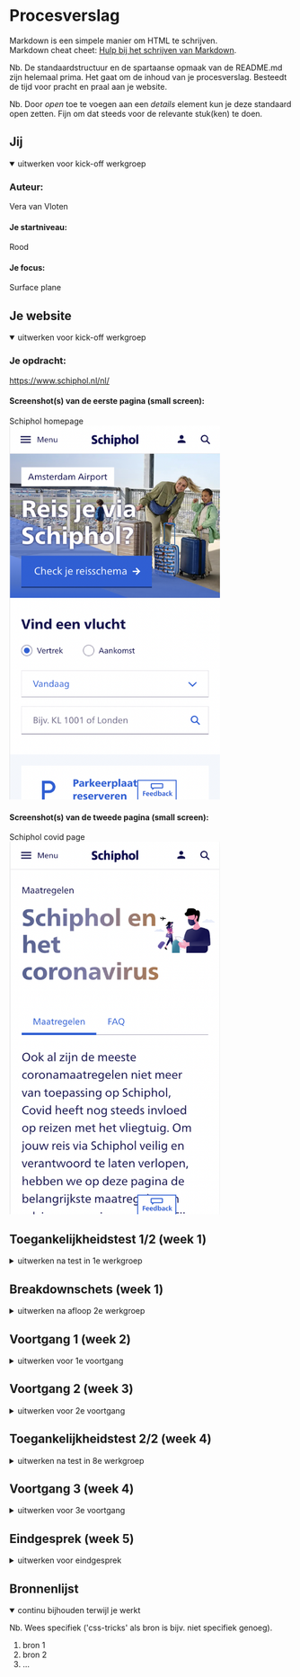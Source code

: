 # Procesverslag
Markdown is een simpele manier om HTML te schrijven.  
Markdown cheat cheet: [Hulp bij het schrijven van Markdown](https://github.com/adam-p/markdown-here/wiki/Markdown-Cheatsheet).

Nb. De standaardstructuur en de spartaanse opmaak van de README.md zijn helemaal prima. Het gaat om de inhoud van je procesverslag. Besteedt de tijd voor pracht en praal aan je website.

Nb. Door *open* toe te voegen aan een *details* element kun je deze standaard open zetten. Fijn om dat steeds voor de relevante stuk(ken) te doen.





## Jij

<details open>
  <summary>uitwerken voor kick-off werkgroep</summary>

  ### Auteur:
  Vera van Vloten

  #### Je startniveau:
  Rood

  #### Je focus:
  Surface plane
 
</details>





## Je website

<details open>
  <summary>uitwerken voor kick-off werkgroep</summary>

  ### Je opdracht:
  https://www.schiphol.nl/nl/
  
  #### Screenshot(s) van de eerste pagina (small screen): 
  Schiphol homepage  
  <img src="readme-images/startpaginaSchiphol.png" width="375px" alt="Op de pagina kan je gemakkelijk en snel vinden waar je naar opzoek bent">

  #### Screenshot(s) van de tweede pagina (small screen):
  Schiphol covid page  
  <img src="readme-images/covidpaginaSchiphol.png" width="375px" alt="op deze pagina kan je informatie vinden over covid op schiphol, en wat de regels en maatregelen zijn">
 
</details>



## Toegankelijkheidstest 1/2 (week 1)

<details>
  <summary>uitwerken na test in 1e werkgroep</summary>

  ### Bevindingen
  Lijst met je bevindingen die in de test naar voren kwamen:
  - Genoeg tijd nemen voor het voldoen van taken.
  - Letters groter maken en zorgen voor duidelijk contrast. 


  #### Screenreader
  - Er wordt veel voorgelezen, geeft me stress. 
  - Soms wordt er teveel voorgelezen, denk dan aan hele menu's bovenaan de pagina. 
  - Missende info bij iconen of afbeeldingen. 

  Oplossingen: 
  - Keuze wat wel en niet wordt voorgelezen aan de hand van toetsen op het toetsenbord. 
  - Het keuzemenu niet bovenaan de pagina neerzetten of optie om het hele verhaal te skippen. 
  - Zorgen dat de alt teksten aanwezig zijn voor een goede screenreader ervaring.


  #### Muis en Toetsenbord 
  We hebben alleen gebruik gemaakt van de TAB-toets en de SHIFT-toets. De touchpad was verboden terrein. 
  Dit was best een uitdaging aangezien, je niet echt kan scrollen of zoiets, dit gaat allemaal aan de hand 
  van de TAB-toets.


  #### Motoriek (shocks, elastiekjes)
  Met de elastiekjes op mijn vinger drukte ik soms nog weleens op de verkeerde knopjes of twee tegelijk, 
  dan is gebruik maken van de TAB-toets erg handig, het voorkomt verwarringen.

  
  #### Visueel (brillen, contrast, kleurenblind, dark/light). 
  Sommige brilletjes waren gewoon heel erg irritant, omdat je dan maar weinig kon zien of een heel klein beetje of wazig, 
  het helpt dan om een hoog contrast te hebben. Of de lettergrootte te kunnen aanpassen.


</details>



## Breakdownschets (week 1)

<details>
  <summary>uitwerken na afloop 2e werkgroep</summary>

  ### de hele pagina: 
  <img src="readme-images/breakdown.schets.png" width="375px" alt="breakdown van de hele pagina">

  ### dynamisch deel (bijv menu): 
  <img src="" width="375px" alt="breakdown van een dynamisch deel">

  ### wellicht nog een dynamisch deel (bijv filter): 
  <img src="" width="375px" alt="breakdown van nog een dynamisch deel">
  Ik heb geprobeerd een breakdown schets te maken van de gehele pagina waarbij ook het dynamische deel wordt behandeld, zie foto.

</details>





## Voortgang 1 (week 2)

<details>
  <summary>uitwerken voor 1e voortgang</summary>

  ### Stand van zaken
  Ik heb nog niet enorm veel gedaaan aan mijn website, ik heb moeite met opgang komen, waaardoor ik nog maar een deel heb van mijn html en nog geen styling.

  ### Agenda voor meeting
  samen met je groepje opstellen

  student 1: Er zijn voor mij niet echt dingen die ik gecheckt wil hebben, ben al lekker bezig.      
  student 2: Ik wil graag kijken naar of mijn html goed semantisch is en mijn CSS er al goed uitziet + tips daarbij.       
     
  


  ### Verslag van meeting
  hier na afloop snel de uitkomsten van de meeting vastleggen

  - punt 1
  - punt 2
  - nog een punt
  - ...

</details>





## Voortgang 2 (week 3)

<details>
  <summary>uitwerken voor 2e voortgang</summary>

  ### Stand van zaken
  hier dit ging goed & dit was lastig (neem ook screenshots op van delen van je website en code)


  ### Agenda voor meeting
  samen met je groepje opstellen

  | student 1      | student 2          | student 3    | student 4        |
  | ---            | ---                | ---          | ---              |
  | dit bespreken  | en dit             | en ik dit    | en dan ik dat    |
  | en dat ook nog | dit als er tijd is | nog een punt | dit wil ik zeker |
  | ...            | ...                | ...          | ...              |


  ### Verslag van meeting
  hier na afloop snel de uitkomsten van de meeting vastleggen

  - punt 1
  - punt 2
  - nog een punt
- ...

</details>





## Toegankelijkheidstest 2/2 (week 4)

<details>
  <summary>uitwerken na test in 8e werkgroep</summary>

  ### Bevindingen
  Lijst met je bevindingen die in de test naar voren kwamen (geef ook aan wat er verbeterd is):

  #### Screenreader
  Hier korte omschrijving (met indien nodig afbeeldingen)

  Hier een omschrijving van hoe het opgelost kan worden (met indien nodig afbeeldingen)


  #### Muis en Toetsenbord 
  Hier korte omschrijving (met indien nodig afbeeldingen)

  Hier een omschrijving van hoe het opgelost kan worden (met indien nodig afbeeldingen)


  #### Motoriek (shocks, elastiekjes)
  Hier korte omschrijving (met indien nodig afbeeldingen)

  Hier een omschrijving van hoe het opgelost kan worden (met indien nodig afbeeldingen)


  #### Visueel (brillen, contrast, kleurenblind, dark/light). 
  Hier korte omschrijving (met indien nodig afbeeldingen)

  Hier een omschrijving van hoe het opgelost kan worden (met indien nodig afbeeldingen)

</details>





## Voortgang 3 (week 4)

<details>
  <summary>uitwerken voor 3e voortgang</summary>

  ### Stand van zaken
  hier dit ging goed & dit was lastig (neem ook screenshots op van delen van je website en code)


  ### Agenda voor meeting
  samen met je groepje opstellen

  | student 1      | student 2          | student 3    | student 4        |
  | ---            | ---                | ---          | ---              |
  | dit bespreken  | en dit             | en ik dit    | en dan ik dat    |
  | en dat ook nog | dit als er tijd is | nog een punt | dit wil ik zeker |
  | ...            | ...                | ...          | ...              |


  ### Verslag van meeting
  hier na afloop snel de uitkomsten van de meeting vastleggen

  - punt 1
  - punt 2
  - nog een punt
  - ...

</details>





## Eindgesprek (week 5)

<details>
  <summary>uitwerken voor eindgesprek</summary>

  ### Je uitkomst - karakteristiek screenshots:
  <img src="readme-images/dummy-plaatje.jpg" width="375px" alt="uitomst opdracht 1">


  ### Dit ging goed/Heb ik geleerd: 
  Korte omschrijving met plaatjes

  <img src="readme-images/dummy-plaatje.jpg" width="375px" alt="top">


  ### Dit was lastig/Is niet gelukt:
  Korte omschrijving met plaatjes

  <img src="readme-images/dummy-plaatje.jpg" width="375px" alt="bummer">
</details>





## Bronnenlijst

<details open>
  <summary>continu bijhouden terwijl je werkt</summary>

  Nb. Wees specifiek ('css-tricks' als bron is bijv. niet specifiek genoeg).

  1. bron 1
  2. bron 2
  3. ...

</details>